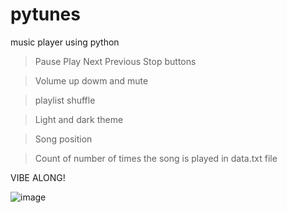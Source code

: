 # pytunes
music player using python

>Pause Play Next Previous Stop buttons

>Volume up dowm and mute

>playlist shuffle

>Light and dark theme

>Song position

>Count of number of times the song is played in data.txt file

VIBE ALONG!

![image](https://user-images.githubusercontent.com/109891091/192346482-394749a2-ff2a-46b2-8a67-df3f7df50f54.png)
